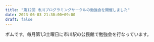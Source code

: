 ```yaml
---
title: "第12回 市川プログラミングサークルの勉強会を開催しました"
date: 2023-06-03 21:30:00+09:00
draft: false
---
```


ボムです。毎月第1,3土曜日に市川駅の公民館で勉強会を行なっています。
